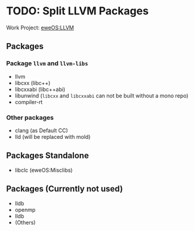 # TODO: Split LLVM Packages

Work Project: [eweOS:LLVM](https://os-build.ewe.moe/project/show/eweOS:LLVM)

## Packages

### Package `llvm` and `llvm-libs`

- llvm
- libcxx (libc++)
- libcxxabi (libc++abi)
- libunwind
(`libcxx` and `libcxxabi` can not be built without a mono repo)
- compiler-rt

### Other packages

- clang (as Default CC)
- lld (will be replaced with mold)

## Packages Standalone

- libclc (eweOS:Misclibs)

## Packages (Currently not used)

- lldb
- openmp
- lldb
- (Others)
